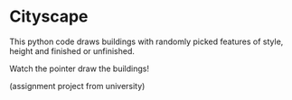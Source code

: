 # Cityscape

This python code draws buildings with randomly picked features of style, height and finished or unfinished.

Watch the pointer draw the buildings!

(assignment project from university)
